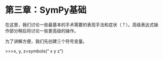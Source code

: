 # 第三章：SymPy基础

在这里，我们讨论一些最基本的手术需要的表现手法和症状（？）。高级表达式操作部分稍后将讨论一些更高级的操作。

为了讲解方便，我们先创建三个符号变量。

\>\>\>x, y, z=symbols(“ x y z”)
